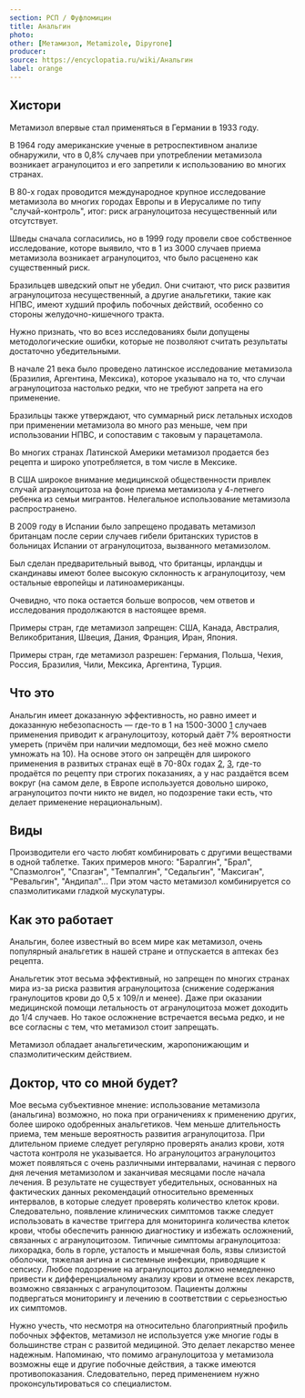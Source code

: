 ```yaml
---
section: РСП / Фуфломицин
title: Анальгин
photo:
other: [Метамизол, Metamizole, Dipyrone]
producer:
source: https://encyclopatia.ru/wiki/Анальгин
label: orange
---
```


## Хистори

Метамизол впервые стал применяться в Германии в 1933 году.

В 1964 году американские ученые в ретроспективном анализе обнаружили, что в 0,8% случаев при употреблении метамизола возникает агранулоцитоз и его запретили к использованию во многих странах.

В 80-х годах проводится международное крупное исследование метамизола во многих городах Европы и в Иерусалиме по типу "случай-контроль", итог: риск агранулоцитоза несущественный или отсутствует.

Шведы сначала согласились, но в 1999 году провели свое собственное исследование, которе выявило, что в 1 из 3000 случаев приема метамизола возникает агранулоцитоз, что было расценено как существенный риск.

Бразильцев шведский опыт не убедил. Они считают, что риск развития агранулоцитоза несущественный, а другие анальгетики, такие как НПВС, имеют худший профиль побочных действий, особенно со стороны желудочно-кишечного тракта.

Нужно признать, что во всез исследованиях были допущены методологические ошибки, которые не позволяют считать результаты достаточно убедительными.

В начале 21 века было проведено латинское исследование метамизола (Бразилия, Аргентина, Мексика), которое указывало на то, что случаи агранулоцитоза настолько редки, что не требуют запрета на его применение.

Бразильцы также утверждают, что суммарный риск летальных исходов при применении метамизола во много раз меньше, чем при использовании НПВС, и сопоставим с таковым у парацетамола.

Во многих странах Латинской Америки метамизол продается без рецепта и широко употребляется, в том числе в Мексике.

В США широкое внимание медицинской общественности привлек случай агранулоцитоза на фоне приема метамизола у 4-летнего ребенка из семьи мигрантов. Нелегальное использование метамизола распространено.

В 2009 году в Испании было запрещено продавать метамизол британцам после серии случаев гибели британских туристов в больницах Испании от агранулоцитоза, вызванного метамизолом.

Был сделан предварительный вывод, что британцы, ирландцы и скандинавы имеют более высокую склонность к агранулоцитозу, чем остальные европейцы и латиноамериканцы.

Очевидно, что пока остается больше вопросов, чем ответов и исследования продолжаются в настоящее время.

Примеры стран, где метамизол запрещен: США, Канада, Австралия, Великобритания, Швеция, Дания, Франция, Иран, Япония.

Примеры стран, где метамизол разрешен: Германия, Польша, Чехия, Россия, Бразилия, Чили, Мексика, Аргентина, Турция.

## Что это

Анальгин имеет доказанную эффективность, но равно имеет и доказанную небезопасность — где-то в 1 на 1500-3000 [1](http://www.ncbi.nlm.nih.gov/pubmed/12136373) случаев применения приводит к агранулоцитозу, который даёт 7% вероятности умереть (причём при наличии медпомощи, без неё можно смело умножать на 10). На основе этого он запрещён для широкого применения в развитых странах ещё в 70-80х годах [2](http://www.un.org/esa/coordination/CL12.pdf), [3](https://dx.doi.org/10.1136%2Fbmj.f4366), где-то продаётся по рецепту при строгих показаниях, а у нас раздаётся всем вокруг (на самом деле, в Европе используется довольно широко, агранулоцитоз почти никто не видел, но подозрение таки есть, что делает применение нерациональным).

## Виды

Производители его часто любят комбинировать с другими веществами в одной таблетке. Таких примеров много: "Баралгин", "Брал", "Спазмолгон", "Спазган", "Темпалгин", "Седальгин", "Максиган", "Ревальгин", "Андипал"... При этом часто метамизол комбинируется со спазмолитиками гладкой мускулатуры.

## Как это работает

Анальгин, более известный во всем мире как метамизол, очень популярный анальгетик в нашей стране и отпускается в аптеках без рецепта.

Анальгетик этот весьма эффективный, но запрещен по многих странах мира из-за риска развития агранулоцитоза (снижение содержания гранулоцитов крови до 0,5 х 109/л и менее). Даже при оказании медицинской помощи летальность от агранулоцитоза может доходить до 1/4 случаев. Но такое осложнение встречается весьма редко, и не все согласны с тем, что метамизол стоит запрещать.

Метамизол обладает анальгетическим, жаропонижающим и спазмолитическим действием.

## Доктор, что со мной будет?

Мое весьма субъективное мнение: использование метамизола (анальгина) возможно, но пока при ограничениях к применению других, более широко одобренных анальгетиков. Чем меньше длительность приема, тем меньше вероятность развития агранулоцитоза. При длительном приеме следует регулярно проверять анализ крови, хотя частота контроля не указывается. Но агранулоцитоз агранулоцитоз может появляться с очень различными интервалами, начиная с первого дня лечения метамизолом и заканчивая месяцами после начала лечения. В результате не существует убедительных, основанных на фактических данных рекомендаций относительно временных интервалов, в которые следует проверять количество клеток крови. Следовательно, появление клинических симптомов также следует использовать в качестве триггера для мониторинга количества клеток крови, чтобы обеспечить раннюю диагностику и избежать осложнений, связанных с агранулоцитозом. Типичные симптомы агранулоцитоза: лихорадка, боль в горле, усталость и мышечная боль, язвы слизистой оболочки, тяжелая ангина и системные инфекции, приводящие к сепсису. Любое подозрение на агранулоцитоз должно немедленно привести к дифференциальному анализу крови и отмене всех лекарств, возможно связанных с агранулоцитозом. Пациенты должны подвергаться мониторингу и лечению в соответствии с серьезностью их симптомов.

Нужно учесть, что несмотря на относительно благоприятный профиль побочных эффектов, метамизол не используется уже многие годы в большинстве стран с развитой медициной. Это делает лекарство менее надежным. Напоминаю, что помимо агранулоцитоза у метамизола возможны еще и другие побочные действия, а также имеются противопоказания. Следовательно, перед применением нужно проконсультироваться со специалистом.
